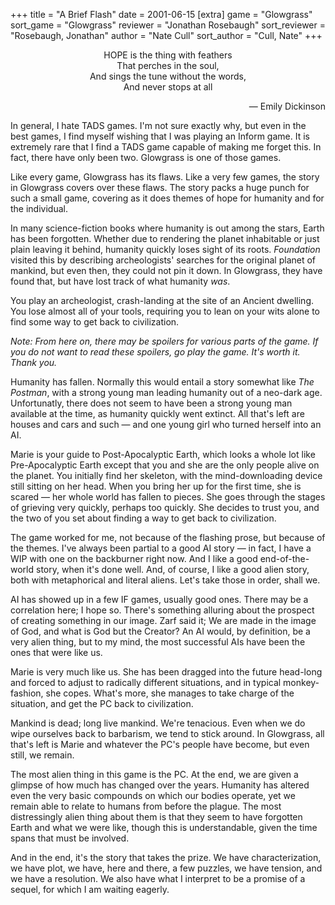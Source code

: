 +++
title = "A Brief Flash"
date = 2001-06-15
[extra]
game = "Glowgrass"
sort_game = "Glowgrass"
reviewer = "Jonathan Rosebaugh"
sort_reviewer = "Rosebaugh, Jonathan"
author = "Nate Cull"
sort_author = "Cull, Nate"
+++
<p align="center">
                 HOPE is the thing with feathers<br>
                    That perches in the soul,<br>
              And sings the tune without the words,<br>
                     And never stops at all<br>
</p>
<p align="right">&mdash; Emily Dickinson</p>

In general, I hate TADS games. I'm not sure exactly why, but even in the best
games, I find myself wishing that I was playing an Inform game. It is extremely
rare that I find a TADS game capable of making me forget this. In fact, there
have only been two. Glowgrass is one of those games.

Like every game, Glowgrass has its flaws. Like a very few games, the story in
Glowgrass covers over these flaws. The story packs a huge punch for such a
small game, covering as it does themes of hope for humanity and for the
individual.

In many science-fiction books where humanity is out among the stars, Earth has
been forgotten. Whether due to rendering the planet inhabitable or just plain
leaving it behind, humanity quickly loses sight of its roots. _Foundation_
visited this by describing archeologists' searches for the original planet of
mankind, but even then, they could not pin it down. In Glowgrass, they have
found that, but have lost track of what humanity *was*.

You play an archeologist, crash-landing at the site of an Ancient dwelling. You
lose almost all of your tools, requiring you to lean on your wits alone to find
some way to get back to civilization.

*Note: From here on, there may be spoilers for various parts of the game. If
you do not want to read these spoilers, go play the game. It's worth it. Thank
you.*

Humanity has fallen. Normally this would entail a story somewhat like _The
Postman_, with a strong young man leading humanity out of a neo-dark age.
Unfortunatly, there does not seem to have been a strong young man available at
the time, as humanity quickly went extinct. All that's left are houses and cars
and such &mdash; and one young girl who turned herself into an AI.

Marie is your guide to Post-Apocalyptic Earth, which looks a whole lot like
Pre-Apocalyptic Earth except that you and she are the only people alive on the
planet. You initially find her skeleton, with the mind-downloading device still
sitting on her head. When you bring her up for the first time, she is scared
&mdash; her whole world has fallen to pieces. She goes through the stages of
grieving very quickly, perhaps too quickly. She decides to trust you, and the
two of you set about finding a way to get back to civilization.

The game worked for me, not because of the flashing prose, but because of the
themes. I've always been partial to a good AI story &mdash; in fact, I have a
WIP with one on the backburner right now. And I like a good end-of-the-world
story, when it's done well. And, of course, I like a good alien story, both
with metaphorical and literal aliens. Let's take those in order, shall we.

AI has showed up in a few IF games, usually good ones. There may be a
correlation here; I hope so. There's something alluring about the prospect of
creating something in our image. Zarf said it; We are made in the image of God,
and what is God but the Creator? An AI would, by definition, be a very alien
thing, but to my mind, the most successful AIs have been the ones that were
like us.

Marie is very much like us. She has been dragged into the future head-long and
forced to adjust to radically different situations, and in typical
monkey-fashion, she copes. What's more, she manages to take charge of the
situation, and get the PC back to civilization.

Mankind is dead; long live mankind. We're tenacious. Even when we do wipe
ourselves back to barbarism, we tend to stick around. In Glowgrass, all that's
left is Marie and whatever the PC's people have become, but even still, we
remain.

The most alien thing in this game is the PC. At the end, we are given a glimpse
of how much has changed over the years. Humanity has altered even the very
basic compounds on which our bodies operate, yet we remain able to relate to
humans from before the plague. The most distressingly alien thing about them is
that they seem to have forgotten Earth and what we were like, though this is
understandable, given the time spans that must be involved.

And in the end, it's the story that takes the prize. We have characterization,
we have plot, we have, here and there, a few puzzles, we have tension, and we
have a resolution. We also have what I interpret to be a promise of a sequel,
for which I am waiting eagerly.

